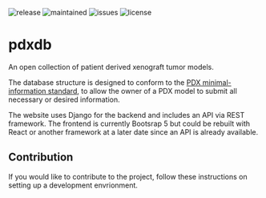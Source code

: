 ![release](https://img.shields.io/badge/release-v0.5-blue) ![maintained](https://img.shields.io/badge/maintained%3F-No-red) ![issues](https://img.shields.io/github/issues/Optimizer-Prime/pdxdb) ![license](https://img.shields.io/github/license/Optimizer-Prime/pdxdb)

# pdxdb
An open collection of patient derived xenograft tumor models. 

The database structure is designed to conform to the [PDX minimal-information standard](https://pubmed.ncbi.nlm.nih.gov/29092942/), to allow the owner of a PDX model to submit all necessary or desired information.

The website uses Django for the backend and includes an API via REST framework. The frontend is currently Bootsrap 5 but could be rebuilt with React or another framework at a later date since an API is already available.

## Contribution
If you would like to contribute to the project, follow these instructions on setting up a development envrionment.
